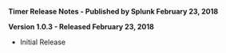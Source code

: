 **Timer Release Notes - Published by Splunk February 23, 2018**


**Version 1.0.3 - Released February 23, 2018**

* Initial Release
